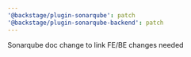 ```yaml
---
'@backstage/plugin-sonarqube': patch
'@backstage/plugin-sonarqube-backend': patch
---
```


Sonarqube doc change to link FE/BE changes needed
